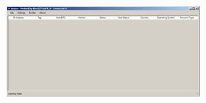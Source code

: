 ![Screenshot](https://raw.githubusercontent.com/Cryakl/Ultimate-RAT-Collection/refs/heads/main/Quasar/Mods/Quasar%20Modded%20by%20KDot227%20+%20R_0%20with%20HVNC/Screenshot.png)
